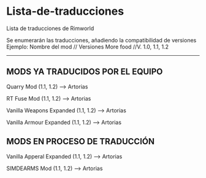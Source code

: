 # Lista-de-traducciones
Lista de traducciones de Rimworld

Se enumerarán las traducciones, añadiendo la compatibilidad de versiones
Ejemplo: 
Nombre del mod // Versiones
More food      //V. 1.0, 1.1, 1.2

------------------------------------------------------------------------
## MODS YA TRADUCIDOS POR EL EQUIPO

Quarry Mod                (1.1, 1.2) --> Artorias

RT Fuse Mod               (1.1, 1.2) --> Artorias

Vanilla Weapons Expanded  (1.1, 1.2) --> Artorias

Vanilla Armour Expanded   (1.1, 1.2) --> Artorias

## MODS EN PROCESO DE TRADUCCIÓN

Vanilla Apperal Expanded  (1.1, 1.2) --> Artorias

SIMDEARMS Mod             (1.1, 1.2) --> Artorias
